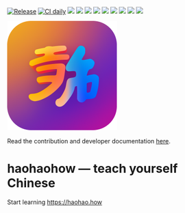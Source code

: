 [![Release](https://github.com/haohao-how/haohaohow/actions/workflows/release.yml/badge.svg)](https://github.com/haohao-how/haohaohow/actions/workflows/release.yml)
[![CI daily](https://github.com/haohao-how/haohaohow/actions/workflows/ci-daily.yml/badge.svg)](https://github.com/haohao-how/haohaohow/actions/workflows/ci-daily.yml)
![](https://img.shields.io/badge/ios-✅-teal)
![](https://img.shields.io/badge/android-✅-teal)
![](https://img.shields.io/badge/web-✅-teal)
![](https://img.shields.io/badge/hsk1-✅-teal)
![](https://img.shields.io/badge/hsk2-✅-teal)
![](https://img.shields.io/badge/hsk3-✅-teal)
![](https://img.shields.io/badge/hsk4-⤫-grey)
![](https://img.shields.io/badge/hsk5-⤫-grey)
![](https://img.shields.io/badge/hsk6-⤫-grey)

<img src=".github/images/logo-color@2x.png" height="256" />

Read the contribution and developer documentation [here](./CONTRIBUTING.md).

# haohaohow — teach yourself Chinese

Start learning https://haohao.how
